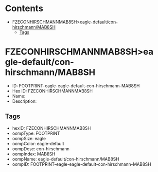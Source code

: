 



Contents
========

* [FZECONHIRSCHMANNMAB8SH>eagle-default/con-hirschmann/MAB8SH](#fzeconhirschmannmab8sheagle-defaultcon-hirschmannmab8sh)
	* [Tags](#tags)

# FZECONHIRSCHMANNMAB8SH>eagle-default/con-hirschmann/MAB8SH

- ID: FOOTPRINT-eagle-eagle-default-con-hirschmann-MAB8SH
- Hex ID: FZECONHIRSCHMANNMAB8SH
- Name: 
- Description: 

## Tags

- hexID: FZECONHIRSCHMANNMAB8SH
- oompType: FOOTPRINT
- oompSize: eagle
- oompColor: eagle-default
- oompDesc: con-hirschmann
- oompIndex: MAB8SH
- oompName: eagle-default/con-hirschmann/MAB8SH
- oompID: FOOTPRINT-eagle-eagle-default-con-hirschmann-MAB8SH
